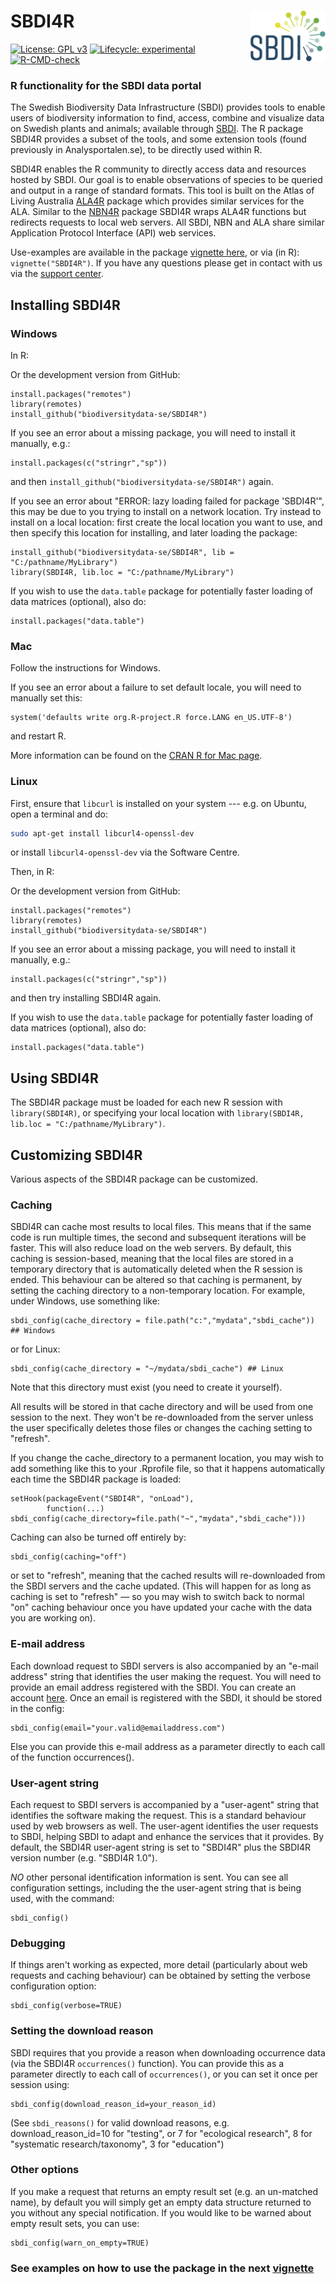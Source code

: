 # SBDI4R <img src="https://github.com/biodiversitydata-se/SBDI4R/raw/master/man/figures/sbdi-logo-orginal-large.png" align="right" width="120"/>

[![License: GPL
v3](https://img.shields.io/badge/License-GPLv3-blue.svg)](https://www.gnu.org/licenses/gpl-3.0)
[![Lifecycle:
experimental](https://img.shields.io/badge/lifecycle-maturing-blue.svg)](https://www.tidyverse.org/lifecycle/#maturing)
[![R-CMD-check](https://github.com/biodiversitydata-se/SBDI4R/workflows/R-CMD-check/badge.svg)](https://github.com/biodiversitydata-se/SBDI4R/actions)


### R functionality for the SBDI data portal

The Swedish Biodiversity Data Infrastructure (SBDI) provides tools to
enable users of biodiversity information to find, access, combine and
visualize data on Swedish plants and animals; available through 
[SBDI](https://biodiversitydata.se/). The R package SBDI4R provides a subset of 
the tools, and some extension tools (found previously in Analysportalen.se), 
to be directly used within R.

SBDI4R enables the R community to directly access data and resources
hosted by SBDI. Our goal is to enable observations of species to be
queried and output in a range of standard formats. This tool is built on
the Atlas of Living Australia
[ALA4R](https://github.com/AtlasOfLivingAustralia/ALA4R) package which
provides similar services for the ALA. Similar to the
[NBN4R](https://github.com/fozy81/NBN4R) package SBDI4R wraps ALA4R
functions but redirects requests to local web servers. All SBDI, NBN and
ALA share similar Application Protocol Interface (API) web services.

Use-examples are available in the package [vignette
here](https://biodiversitydata-se.github.io/SBDI4R/articles/SBDI4R.html),
or via (in R): `vignette("SBDI4R")`. If you have any questions please
get in contact with us via the [support center](https://docs.biodiversitydata.se/support/).

## Installing SBDI4R

### Windows

In R:

Or the development version from GitHub:

```{r}
install.packages("remotes")
library(remotes)
install_github("biodiversitydata-se/SBDI4R")
```

If you see an error about a missing package, you will need to install it
manually, e.g.:

```{r}
install.packages(c("stringr","sp"))
```

and then `install_github("biodiversitydata-se/SBDI4R")` again.

If you see an error about "ERROR: lazy loading failed for package
'SBDI4R'", this may be due to you trying to install on a network
location. Try instead to install on a local location: first create the
local location you want to use, and then specify this location for
installing, and later loading the package:

```{r}
install_github("biodiversitydata-se/SBDI4R", lib = "C:/pathname/MyLibrary")
library(SBDI4R, lib.loc = "C:/pathname/MyLibrary")
```

If you wish to use the `data.table` package for potentially faster
loading of data matrices (optional), also do:

```{r}
install.packages("data.table")
```

### Mac

Follow the instructions for Windows.

If you see an error about a failure to set default locale, you will need
to manually set this:

```{r}
system('defaults write org.R-project.R force.LANG en_US.UTF-8')
```

and restart R.

More information can be found on the [CRAN R for Mac
page](https://cran.r-project.org/bin/macosx/RMacOSX-FAQ.html#Internationalization-of-the-R_002eapp).

### Linux

First, ensure that `libcurl` is installed on your system --- e.g. on
Ubuntu, open a terminal and do:

``` bash
sudo apt-get install libcurl4-openssl-dev
```

or install `libcurl4-openssl-dev` via the Software Centre.

Then, in R:

Or the development version from GitHub:

```{r eval=FALSE}
install.packages("remotes")
library(remotes)
install_github("biodiversitydata-se/SBDI4R")
```

If you see an error about a missing package, you will need to install it
manually, e.g.:

```{r}
install.packages(c("stringr","sp"))
```

and then try installing SBDI4R again.

If you wish to use the `data.table` package for potentially faster
loading of data matrices (optional), also do:

```{r}
install.packages("data.table")
```

## Using SBDI4R

The SBDI4R package must be loaded for each new R session with
`library(SBDI4R)`, or specifying your local location with
`library(SBDI4R, lib.loc = "C:/pathname/MyLibrary")`.

## Customizing SBDI4R

Various aspects of the SBDI4R package can be customized.

### Caching

SBDI4R can cache most results to local files. This means that if the
same code is run multiple times, the second and subsequent iterations
will be faster. This will also reduce load on the web servers. By
default, this caching is session-based, meaning that the local files are
stored in a temporary directory that is automatically deleted when the R
session is ended. This behaviour can be altered so that caching is
permanent, by setting the caching directory to a non-temporary location.
For example, under Windows, use something like:

```{r}
sbdi_config(cache_directory = file.path("c:","mydata","sbdi_cache")) ## Windows
```

or for Linux:

```{r}
sbdi_config(cache_directory = "~/mydata/sbdi_cache") ## Linux
```

Note that this directory must exist (you need to create it yourself).

All results will be stored in that cache directory and will be used from
one session to the next. They won't be re-downloaded from the server
unless the user specifically deletes those files or changes the caching
setting to "refresh".

If you change the cache_directory to a permanent location, you may wish
to add something like this to your .Rprofile file, so that it happens
automatically each time the SBDI4R package is loaded:

```{r}
setHook(packageEvent("SBDI4R", "onLoad"), 
        function(...) sbdi_config(cache_directory=file.path("~","mydata","sbdi_cache")))
```

Caching can also be turned off entirely by:

```{r}
sbdi_config(caching="off")
```

or set to "refresh", meaning that the cached results will re-downloaded
from the SBDI servers and the cache updated. (This will happen for as
long as caching is set to "refresh" — so you may wish to switch back to
normal "on" caching behaviour once you have updated your cache with the
data you are working on).

### E-mail address

Each download request to SBDI servers is also accompanied by an "e-mail address"
string that identifies the user making the request. You will need to provide an 
email address registered with the SBDI. You can create an account 
[here](https://auth.biodiversitydata.se/cas/login). Once an email is registered 
with the SBDI, it should be stored in the config:

```{r}
sbdi_config(email="your.valid@emailaddress.com")
```

Else you can provide this e-mail address as a parameter directly to
each call of the function occurrences().

### User-agent string

Each request to SBDI servers is accompanied by a "user-agent" string
that identifies the software making the request. This is a standard
behaviour used by web browsers as well. The user-agent identifies the
user requests to SBDI, helping SBDI to adapt and enhance the services
that it provides. By default, the SBDI4R user-agent string is set to
"SBDI4R" plus the SBDI4R version number (e.g. "SBDI4R 1.0").


*NO* other personal identification information is sent. You can see all
configuration settings, including the the user-agent string that is
being used, with the command:

```{r}
sbdi_config()
```

### Debugging

If things aren't working as expected, more detail (particularly about
web requests and caching behaviour) can be obtained by setting the
verbose configuration option:

```{r}
sbdi_config(verbose=TRUE)
```

### Setting the download reason

SBDI requires that you provide a reason when downloading occurrence data
(via the SBDI4R `occurrences()` function). You can provide this as a
parameter directly to each call of `occurrences()`, or you can set it
once per session using:

```{r}
sbdi_config(download_reason_id=your_reason_id)
```

(See `sbdi_reasons()` for valid download reasons, e.g.
download_reason_id=10 for "testing", or 7 for "ecological research", 8
for "systematic research/taxonomy", 3 for "education")

### Other options

If you make a request that returns an empty result set (e.g. an
un-matched name), by default you will simply get an empty data structure
returned to you without any special notification. If you would like to
be warned about empty result sets, you can use:

```{r}
sbdi_config(warn_on_empty=TRUE)
```

### See examples on how to use the package in the next [vignette](https://biodiversitydata-se.github.io/SBDI4R/articles/SBDI4R.html)
